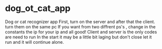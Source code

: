 # dog_ot_cat_app
Dog or cat recognizer app
First, turn on the server and after that the client. turn them on the same pc
If you want from two diffrent ps's , change in the constants the ip for your ip and all good!
Client and server is the only codes are need to run
In the start it may be a little bit laging but don't close let it run and it will continue alone.
